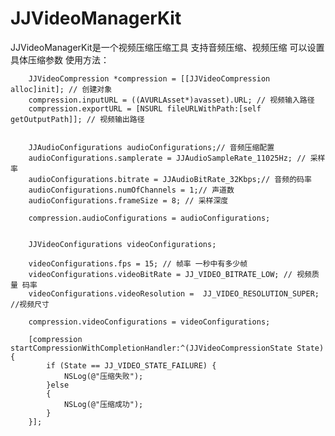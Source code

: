 # JJVideoManagerKit

JJVideoManagerKit是一个视频压缩压缩工具
支持音频压缩、视频压缩
可以设置具体压缩参数
使用方法：
        

        JJVideoCompression *compression = [[JJVideoCompression alloc]init]; // 创建对象
        compression.inputURL = ((AVURLAsset*)avasset).URL; // 视频输入路径
        compression.exportURL = [NSURL fileURLWithPath:[self getOutputPath]]; // 视频输出路径
        
        
        JJAudioConfigurations audioConfigurations;// 音频压缩配置
        audioConfigurations.samplerate = JJAudioSampleRate_11025Hz; // 采样率
        audioConfigurations.bitrate = JJAudioBitRate_32Kbps;// 音频的码率
        audioConfigurations.numOfChannels = 1;// 声道数
        audioConfigurations.frameSize = 8; // 采样深度
        
        compression.audioConfigurations = audioConfigurations;
        
        
        JJVideoConfigurations videoConfigurations;
        
        videoConfigurations.fps = 15; // 帧率 一秒中有多少帧
        videoConfigurations.videoBitRate = JJ_VIDEO_BITRATE_LOW; // 视频质量 码率
        videoConfigurations.videoResolution =  JJ_VIDEO_RESOLUTION_SUPER; //视频尺寸
        
        compression.videoConfigurations = videoConfigurations;
        
        [compression startCompressionWithCompletionHandler:^(JJVideoCompressionState State) {
            if (State == JJ_VIDEO_STATE_FAILURE) {
                NSLog(@"压缩失败");
            }else
            {
                NSLog(@"压缩成功");
            }
        }];

